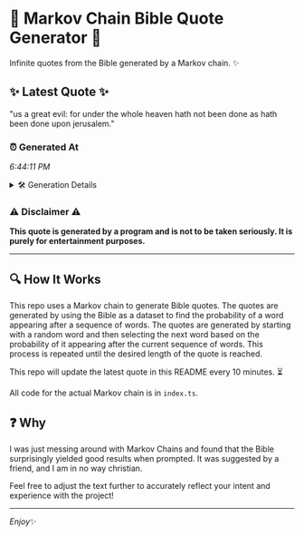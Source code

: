 # 📖 Markov Chain Bible Quote Generator 📖

Infinite quotes from the Bible generated by a Markov chain. ✨

## ✨ Latest Quote ✨
"us a great evil: for under the whole heaven hath not been done as hath been done upon jerusalem."

### ⏰ Generated At
*6:44:11 PM*

<details>
    <summary>🛠️ Generation Details</summary>
    <p>
        <strong>🌱 Seed:</strong> us<br>
        <strong>🔄 Iterations:</strong> 18<br>
        <strong>📜 Context History:</strong><br>[ us ]: a<br>[ us, a ]: great<br>[ us, a, great ]: evil:<br>[ us, a, great, evil: ]: for<br>[ us, a, great, evil:, for ]: under<br>[ us, a, great, evil:, for, under ]: the<br>[ a, great, evil:, for, under, the ]: whole<br>[ great, evil:, for, under, the, whole ]: heaven<br>[ evil:, for, under, the, whole, heaven ]: hath<br>[ for, under, the, whole, heaven, hath ]: not<br>[ under, the, whole, heaven, hath, not ]: been<br>[ the, whole, heaven, hath, not, been ]: done<br>[ whole, heaven, hath, not, been, done ]: as<br>[ heaven, hath, not, been, done, as ]: hath<br>[ hath, not, been, done, as, hath ]: been<br>[ not, been, done, as, hath, been ]: done<br>[ been, done, as, hath, been, done ]: upon<br>[ done, as, hath, been, done, upon ]: jerusalem.<br>
    </p>
</details>

### ⚠️ Disclaimer ⚠️
**This quote is generated by a program and is not to be taken seriously. It is purely for entertainment purposes.**

---

## 🔍 How It Works

This repo uses a Markov chain to generate Bible quotes. The quotes are generated by using the Bible as a dataset to find the probability of a word appearing after a sequence of words. The quotes are generated by starting with a random word and then selecting the next word based on the probability of it appearing after the current sequence of words. This process is repeated until the desired length of the quote is reached.

This repo will update the latest quote in this README every 10 minutes. ⏳

All code for the actual Markov chain is in `index.ts`.

## ❓ Why

I was just messing around with Markov Chains and found that the Bible surprisingly yielded good results when prompted. 
It was suggested by a friend, and I am in no way christian.

Feel free to adjust the text further to accurately reflect your intent and experience with the project!

---

*Enjoy*✨
